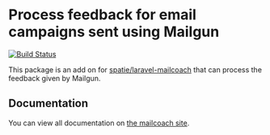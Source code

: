 # Process feedback for email campaigns sent using Mailgun

[![Build Status](https://img.shields.io/circleci/build/github/spatie/laravel-mailcoach-mailgun-feedback?style=flat-square&token=47468b7e0324486f84c56c6062f4af000d229471)](https://circleci.com/gh/spatie/laravel-mailcoach-mailgun-feedback)

This package is an add on for [spatie/laravel-mailcoach](https://github.com/spatie/laravel-mailcoach) that can process the feedback given by Mailgun.

## Documentation

You can view all documentation on [the mailcoach site](https://mailcoach.app).
